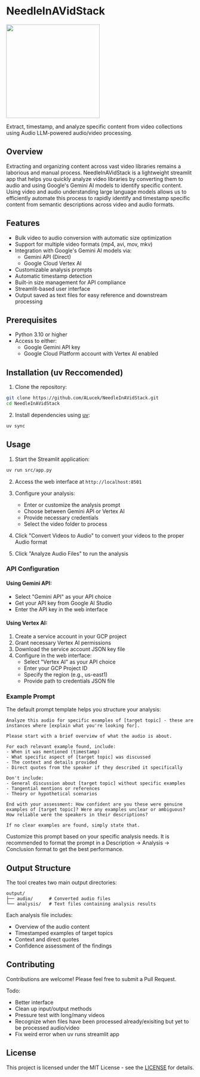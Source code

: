 # NeedleInAVidStack

<img src="NIAVS_logo.png" width=250>

Extract, timestamp, and analyze specific content from video collections using Audio LLM-powered audio/video processing.

## Overview

Extracting and organizing content across vast video libraries remains a laborious and manual process. NeedleInAVidStack is a lightweight streamlit app that helps you quickly analyze video libraries by converting them to audio and using Google's Gemini AI models to identify specific content. Using video and audio understanding large language models allows us to efficiently automate this process to rapidly identify and timestamp specific content from semantic descriptions across video and audio formats.

## Features

- Bulk video to audio conversion with automatic size optimization
- Support for multiple video formats (mp4, avi, mov, mkv)
- Integration with Google's Gemini AI models via:
  - Gemini API (Direct)
  - Google Cloud Vertex AI
- Customizable analysis prompts
- Automatic timestamp detection
- Built-in size management for API compliance
- Streamlit-based user interface
- Output saved as text files for easy reference and downstream processing

## Prerequisites

- Python 3.10 or higher
- Access to either:
  - Google Gemini API key
  - Google Cloud Platform account with Vertex AI enabled

## Installation (uv Reccomended)

1. Clone the repository:
```bash
git clone https://github.com/ALucek/NeedleInAVidStack.git
cd NeedleInAVidStack
```

2. Install dependencies using [uv](https://docs.astral.sh/uv/):
```bash
uv sync
```

## Usage

1. Start the Streamlit application:
```bash
uv run src/app.py
```

2. Access the web interface at `http://localhost:8501`

3. Configure your analysis:
   - Enter or customize the analysis prompt
   - Choose between Gemini API or Vertex AI
   - Provide necessary credentials
   - Select the video folder to process

4. Click "Convert Videos to Audio" to convert your videos to the proper Audio format

5. Click "Analyze Audio Files" to run the analysis

### API Configuration

#### Using Gemini API:
- Select "Gemini API" as your API choice
- Get your API key from Google AI Studio
- Enter the API key in the web interface

#### Using Vertex AI:
1. Create a service account in your GCP project
2. Grant necessary Vertex AI permissions
3. Download the service account JSON key file
4. Configure in the web interface:
   - Select "Vertex AI" as your API choice
   - Enter your GCP Project ID
   - Specify the region (e.g., us-east1)
   - Provide path to credentials JSON file

### Example Prompt

The default prompt template helps you structure your analysis:

```
Analyze this audio for specific examples of [target topic] - these are instances where [explain what you're looking for]. 

Please start with a brief overview of what the audio is about.

For each relevant example found, include:
- When it was mentioned (timestamp)
- What specific aspect of [target topic] was discussed
- The context and details provided
- Direct quotes from the speaker if they described it specifically

Don't include:
- General discussion about [target topic] without specific examples
- Tangential mentions or references
- Theory or hypothetical scenarios

End with your assessment: How confident are you these were genuine examples of [target topic]? Were any examples unclear or ambiguous? How reliable were the speakers in their descriptions?

If no clear examples are found, simply state that.
```

Customize this prompt based on your specific analysis needs. It is recommended to format the prompt in a Description -> Analysis -> Conclusion format to get the best performance.

## Output Structure

The tool creates two main output directories:

```
output/
├── audio/      # Converted audio files
└── analysis/   # Text files containing analysis results
```

Each analysis file includes:
- Overview of the audio content
- Timestamped examples of target topics
- Context and direct quotes
- Confidence assessment of the findings

## Contributing

Contributions are welcome! Please feel free to submit a Pull Request.

Todo:
- Better interface
- Clean up input/output methods
- Pressure test with long/many videos
- Recognize when files have been processed already/exisiting but yet to be processed audio/video
- Fix weird error when uv runs streamlit app

## License

This project is licensed under the MIT License - see the [LICENSE](LICENSE) for details.
